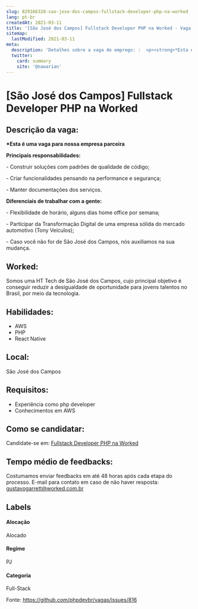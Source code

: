 ```yaml
---
slug: 829166320-sao-jose-dos-campos-fullstack-developer-php-na-worked
lang: pt-br
createdAt: 2021-03-11
title: '[São José dos Campos] Fullstack Developer PHP na Worked - Vaga de Emprego'
sitemap:
  lastModified: 2021-03-11
meta:
  description: 'Detalhes sobre a vaga de emprego: :  <p><strong>*Esta é uma vaga para nossa empresa parceira</strong></p> <p></p> <p><strong>Principais responsabilidades:</strong></p> <p>- Construir soluções com padrões de qualidade de código;</p> <p>- Criar funcionalidades pensando na performance e segurança;</p> <p>- Manter documentações dos serviços.</p> <p><strong>Diferenciais de trabalhar com a gente:</strong></p> <p>- Flexibilidade de horário, alguns dias home office por semana;</p> <p>- Participar da Transformação Digital de uma empresa sólida do mercado automotivo (Tony Veículos);</p> <p>- Caso você não for de São José dos Campos, nós auxiliamos na sua mudança.</p>'
  twitter:
    card: summary
    site: '@nawarian'
---
```


# [São José dos Campos] Fullstack Developer PHP na Worked

## Descrição da vaga: 
 <p><strong>*Esta é uma vaga para nossa empresa parceira</strong></p>
<p></p>
<p><strong>Principais responsabilidades:</strong></p>
<p>- Construir soluções com padrões de qualidade de código;</p>
<p>- Criar funcionalidades pensando na performance e segurança;</p>
<p>- Manter documentações dos serviços.</p>
<p><strong>Diferenciais de trabalhar com a gente:</strong></p>
<p>- Flexibilidade de horário, alguns dias home office por semana;</p>
<p>- Participar da Transformação Digital de uma empresa sólida do mercado automotivo (Tony Veículos);</p>
<p>- Caso você não for de São José dos Campos, nós auxiliamos na sua mudança.</p>

## Worked: 
 <p>Somos uma HT Tech de São José dos Campos, cujo principal objetivo é conseguir reduzir a desigualdade de oportunidade para jovens talentos no Brasil, por meio da tecnologia.</p>
</p>

 ## Habilidades: 
 - AWS 
- PHP 
- React Native
## Local: 
 São José dos Campos
## Requisitos: 
 - Experiência como php developer 
- Conhecimentos em AWS


## Como se candidatar:
Candidate-se em: [Fullstack Developer PHP na Worked](https://coodesh.com/vagas/fullstack-developer-124703?origin=github&modal=open)
## Tempo médio de feedbacks:
 Costumamos enviar feedbacks em até 48 horas após cada etapa do processo. E-mail para contato em caso de não haver resposta: [gustavogarrett@worked.com.br](mailto:gustavogarrett@worked.com.br)
## Labels
#### Alocação
Alocado
#### Regime
PJ
#### Categoria
Full-Stack

Fonte: https://github.com/phpdevbr/vagas/issues/816